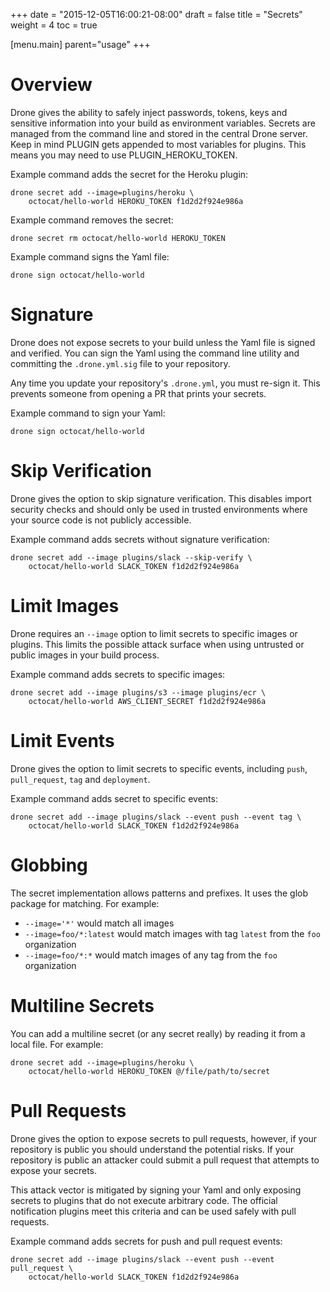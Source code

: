 +++
date = "2015-12-05T16:00:21-08:00"
draft = false
title = "Secrets"
weight = 4
toc = true


[menu.main]
	parent="usage"
+++

# Overview

Drone gives the ability to safely inject passwords, tokens, keys and sensitive information into your build as environment variables. Secrets are managed from the command line and stored in the central Drone server. Keep in mind PLUGIN gets appended to most variables for plugins. This means you may need to use PLUGIN_HEROKU_TOKEN.

Example command adds the secret for the Heroku plugin:

```
drone secret add --image=plugins/heroku \
    octocat/hello-world HEROKU_TOKEN f1d2d2f924e986a
```

Example command removes the secret:

```
drone secret rm octocat/hello-world HEROKU_TOKEN
```

Example command signs the Yaml file:

```
drone sign octocat/hello-world
```

# Signature

Drone does not expose secrets to your build unless the Yaml file is signed and verified. You can sign the Yaml using the command line utility and committing the `.drone.yml.sig` file to your repository.

Any time you update your repository's `.drone.yml`, you must re-sign it. This prevents someone from opening a PR that prints your secrets.

Example command to sign your Yaml:

```
drone sign octocat/hello-world
```

# Skip Verification

Drone gives the option to skip signature verification. This disables import security checks and should only be used in trusted environments where your source code is not publicly accessible.

Example command adds secrets without signature verification:

```
drone secret add --image plugins/slack --skip-verify \
    octocat/hello-world SLACK_TOKEN f1d2d2f924e986a
```

# Limit Images

Drone requires an `--image` option to limit secrets to specific images or plugins. This limits the possible attack surface when using untrusted or public images in your build process.

Example command adds secrets to specific images:

```
drone secret add --image plugins/s3 --image plugins/ecr \
    octocat/hello-world AWS_CLIENT_SECRET f1d2d2f924e986a
```

# Limit Events

Drone gives the option to limit secrets to specific events, including `push`, `pull_request`, `tag` and `deployment`.

Example command adds secret to specific events:

```
drone secret add --image plugins/slack --event push --event tag \
    octocat/hello-world SLACK_TOKEN f1d2d2f924e986a
```

# Globbing

The secret implementation allows patterns and prefixes. It uses the glob package for matching. For example:

- `--image='*'` would match all images
- `--image=foo/*:latest` would match images with tag `latest` from the `foo` organization
- `--image=foo/*:*` would match images of any tag from the `foo` organization

# Multiline Secrets

You can add a multiline secret (or any secret really) by reading it from a local file.  For example:

```
drone secret add --image=plugins/heroku \
    octocat/hello-world HEROKU_TOKEN @/file/path/to/secret
```

# Pull Requests

Drone gives the option to expose secrets to pull requests, however, if your repository is public you should understand the potential risks. If your repository is public an attacker could submit a pull request that attempts to expose your secrets.

This attack vector is mitigated by signing your Yaml and only exposing secrets to plugins that do not execute arbitrary code. The official notification plugins meet this criteria and can be used safely with pull requests.

Example command adds secrets for push and pull request events:

```
drone secret add --image plugins/slack --event push --event pull_request \
    octocat/hello-world SLACK_TOKEN f1d2d2f924e986a
```
